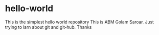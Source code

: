 # hello-world
This is the simplest hello world repository
This is ABM Golam Saroar.
Just trying to larn about git and git-hub.
Thanks
